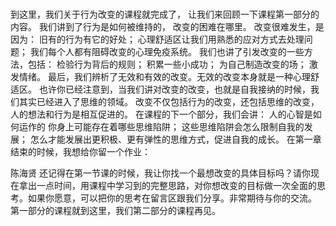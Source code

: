 ###
到这里，我们关于行为改变的课程就完成了，
让我们来回顾一下课程第一部分的内容。
我们讲到了行为是如何被维持的，
改变的困难在哪里。
改变很难发生，是因为：
旧有的行为有它的好处；
心理舒适区让我们用熟悉的应对方式去处理问题；
我们每个人都有阻碍改变的心理免疫系统。
我们也讲了引发改变的一些方法，包括：
检验行为背后的规则；
积累一些小成功；
为自己制造改变的场；
激发情绪。
最后，我们辨析了无效和有效的改变。无效的改变本身就是一种心理舒适区。
也许你已经注意到，当我们讲对改变的改变，也就是自我接纳的时候，我们其实已经进入了思维的领域。
改变不仅包括行为的改变，还包括思维的改变，人的想法和行为是相互促进的。
在课程的下一个部分，我们会讲：
人的心智是如何运作的
你身上可能存在着哪些思维陷阱；
这些思维陷阱会怎么限制自我的发展；
怎么才能发展出更积极、更有弹性的思维方式，促进自我的成长。
在第一章结束的时候，我想给你留一个作业：

陈海贤
还记得在第一节课的时候，我让你找一个最想改变的具体目标吗？请你现在拿出一点时间，用课程中学习到的完整思路，对你想改变的目标做一次全面的思考。如果你愿意，可以把你的思考在留言区跟我们分享。非常期待与你的交流。
第一部分的课程就到这里，我们第二部分的课程再见。